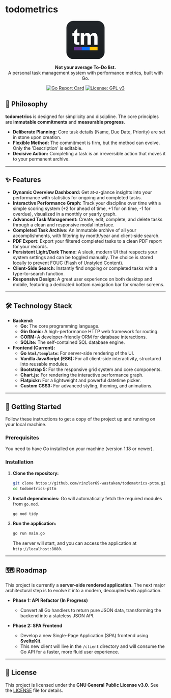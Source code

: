 # todometrics

<p align="center">
  <img src="https://raw.githubusercontent.com/rinzler69-wastaken/todometrics-pttm/main/static/images/appicon-dark.svg" alt="todometrics App Icon" width="120">
</p>

<p align="center">
  <strong>Not your average To-Do list.</strong>
  <br />
  A personal task management system with performance metrics, built with Go.
</p>

<p align="center">
  <a href="https://goreportcard.com/report/github.com/rinzler69-wastaken/todometrics-pttm"><img src="https://goreportcard.com/badge/github.com/rinzler69-wastaken/todometrics-pttm" alt="Go Report Card"></a>
  <a href="https://www.gnu.org/licenses/gpl-3.0"><img src="https://img.shields.io/badge/License-GPLv3-blue.svg" alt="License: GPL v3"></a>
</p>

<!-- ![todometrics Screenshot](<link-to-your-screenshot.png>)
*Replace the link above with a full screenshot of your application.*

--- -->

## 🧠 Philosophy

**todometrics** is designed for simplicity and discipline. The core principles are **immutable commitments** and **measurable progress**.

* **Deliberate Planning:** Core task details (Name, Due Date, Priority) are set in stone upon creation.
* **Flexible Method:** The commitment is firm, but the method can evolve. Only the 'Description' is editable.
* **Decisive Action:** Completing a task is an irreversible action that moves it to your permanent archive.

---

## ✨ Features

* **Dynamic Overview Dashboard:** Get at-a-glance insights into your performance with statistics for ongoing and completed tasks.
* **Interactive Performance Graph:** Track your discipline over time with a simple scoring system (+2 for ahead of time, +1 for on time, -1 for overdue), visualized in a monthly or yearly graph.
* **Advanced Task Management:** Create, edit, complete, and delete tasks through a clean and responsive modal interface.
* **Completed Task Archive:** An immutable archive of all your accomplishments, with filtering by month/year and client-side search.
* **PDF Export:** Export your filtered completed tasks to a clean PDF report for your records.
* **Persistent Light/Dark Theme:** A sleek, modern UI that respects your system settings and can be toggled manually. The choice is stored locally to prevent FOUC (Flash of Unstyled Content).
* **Client-Side Search:** Instantly find ongoing or completed tasks with a type-to-search function.
* **Responsive Design:** A great user experience on both desktop and mobile, featuring a dedicated bottom navigation bar for smaller screens.

---

## 🛠️ Technology Stack

* **Backend:**
    * **Go:** The core programming language.
    * **Gin Gonic:** A high-performance HTTP web framework for routing.
    * **GORM:** A developer-friendly ORM for database interactions.
    * **SQLite:** The self-contained SQL database engine.
* **Frontend (Current):**
    * **Go `html/template`:** For server-side rendering of the UI.
    * **Vanilla JavaScript (ES6):** For all client-side interactivity, structured into reusable modules.
    * **Bootstrap 5:** For the responsive grid system and core components.
    * **Chart.js:** For rendering the interactive performance graph.
    * **Flatpickr:** For a lightweight and powerful datetime picker.
    * **Custom CSS3:** For advanced styling, theming, and animations.

---

## 🚀 Getting Started

Follow these instructions to get a copy of the project up and running on your local machine.

### Prerequisites

You need to have Go installed on your machine (version 1.18 or newer).

### Installation

1.  **Clone the repository:**
    ```bash
    git clone https://github.com/rinzler69-wastaken/todometrics-pttm.git
    cd todometrics-pttm
    ```

2.  **Install dependencies:**
    Go will automatically fetch the required modules from `go.mod`.
    ```bash
    go mod tidy
    ```

3.  **Run the application:**
    ```bash
    go run main.go
    ```
    The server will start, and you can access the application at `http://localhost:8080`.

---

## 🗺️ Roadmap

This project is currently a **server-side rendered application**. The next major architectural step is to evolve it into a modern, decoupled web application.

* **Phase 1: API Refactor (In Progress)**
    * Convert all Go handlers to return pure JSON data, transforming the backend into a stateless JSON API.

* **Phase 2: SPA Frontend**
    * Develop a new Single-Page Application (SPA) frontend using **SvelteKit**.
    * This new client will live in the `/client` directory and will consume the Go API for a faster, more fluid user experience.

---

## 📄 License

This project is licensed under the **GNU General Public License v3.0**. See the [LICENSE](https://www.gnu.org/licenses/gpl-3.0.html) file for details.
